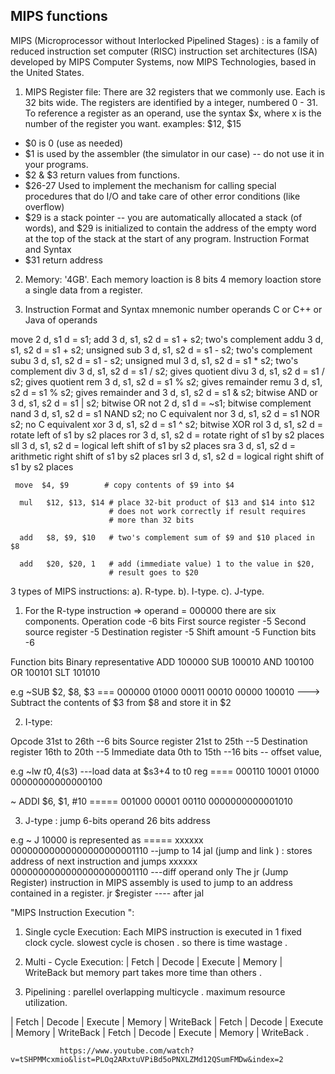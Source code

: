 ## MIPS functions 




MIPS (Microprocessor without Interlocked Pipelined Stages) :
is a family of reduced instruction set computer (RISC) instruction set architectures (ISA)
developed by MIPS Computer Systems, now MIPS Technologies, based in the United States.

1. MIPS Register file:
There are 32 registers that we commonly use. Each is 32 bits wide. 
The registers are identified by a integer, numbered 0 - 31.
To reference a register as an operand, use the syntax
$x, where x is the number of the register you want.
examples: $12, $15

- $0
is 0 (use as needed)
- $1
is used by the assembler (the simulator in our case) -- do not use it in your programs.
- $2 & $3
return values from functions.
- $26-27
Used to implement the mechanism for calling special procedures that do I/O and take care of other error conditions (like overflow)
- $29
is a stack pointer -- you are automatically allocated a stack (of words), and $29 is initialized to contain the address of the empty word at the top of the stack at the start of any program.
Instruction Format and Syntax
- $31 
return address

2. Memory:
'4GB'. Each memory loaction is 8 bits 
4 memory loaction store a single data from a register.

3. Instruction Format and Syntax
mnemonic number     operands      C or C++ or Java
         of operands

move       2        d, s1         d = s1;
add        3        d, s1, s2     d = s1 + s2; two's complement
addu       3        d, s1, s2     d = s1 + s2; unsigned
sub        3        d, s1, s2     d = s1 - s2; two's complement
subu       3        d, s1, s2     d = s1 - s2; unsigned
mul        3        d, s1, s2     d = s1 * s2; two's complement
div        3        d, s1, s2     d = s1 / s2;  gives quotient
divu       3        d, s1, s2     d = s1 / s2;  gives quotient
rem        3        d, s1, s2     d = s1 % s2;  gives remainder
remu       3        d, s1, s2     d = s1 % s2;  gives remainder
and        3        d, s1, s2     d = s1 & s2; bitwise AND
or         3        d, s1, s2     d = s1 | s2; bitwise OR
not        2        d, s1         d = ~s1;  bitwise complement
nand       3        d, s1, s2     d = s1 NAND s2; no C equivalent
nor        3        d, s1, s2     d = s1 NOR s2; no C equivalent
xor        3        d, s1, s2     d = s1 ^ s2; bitwise XOR
rol        3        d, s1, s2     d = rotate left of s1 by s2 places
ror        3        d, s1, s2     d = rotate right of s1 by s2 places
sll        3        d, s1, s2     d = logical left shift of s1 by s2 places
sra        3        d, s1, s2     d = arithmetic right shift of s1 by s2 places
srl        3        d, s1, s2     d = logical right shift of s1 by s2 places


     move  $4, $9        # copy contents of $9 into $4

      mul   $12, $13, $14 # place 32-bit product of $13 and $14 into $12
                          # does not work correctly if result requires
                          # more than 32 bits

      add   $8, $9, $10   # two's complement sum of $9 and $10 placed in $8

      add   $20, $20, 1   # add (immediate value) 1 to the value in $20,
                          # result goes to $20
 
 
3 types of MIPS instructions:
 a). R-type.
 b). I-type.
 c). J-type.

1. For the R-type instruction  => operand = 000000
there are six components.
Operation code  -6 bits
First source register -5
Second source register -5
Destination register -5
Shift amount -5
Function bits -6


Function bits	Binary representative
ADD  100000
SUB  100010
AND  100100
OR   100101
SLT  101010

e.g ~SUB $2, $8, $3  ===  000000 01000 00011 00010 00000 100010   ---> Subtract the contents of $3 from $8 and store it in $2


2. I-type:

Opcode  31st to 26th  --6 bits
Source register  21st to 25th --5
Destination register 16th to 20th --5
Immediate data  0th to 15th  --16 bits  -- offset value,

e.g ~lw $t0 , 4($s3)  ---load data at $s3+4 to t0 reg  ==== 000110 10001 01000 00000000000000100

~ ADDI $6, $1, #10   =====   001000 00001 00110 0000000000001010



3. J-type : jump
6-bits operand  26 bits address 

e.g  ~ J 10000 is represented as  ===== xxxxxx 00000000000000000000001110  --jump to 14
jal (jump and link )  : stores address of next instruction and jumps  xxxxxx 00000000000000000000001110  ---diff operand only
The jr (Jump Register) instruction in MIPS assembly is used to jump to an address contained in a register. 
jr $register  ---- after jal



"MIPS Instruction Execution ":
1. Single cycle Execution:
Each MIPS instruction is executed in 1 fixed clock cycle.
slowest cycle is chosen . so there is time wastage .


2. Multi - Cycle Execution:
| Fetch | Decode | Execute | Memory | WriteBack 
but memory part takes more time than others .

3. Pipelining :
parellel overlapping multicycle .
maximum resource utilization.

| Fetch | Decode | Execute | Memory | WriteBack 
        | Fetch | Decode | Execute | Memory | WriteBack 
                | Fetch | Decode | Execute | Memory | WriteBack .


               https://www.youtube.com/watch?v=tSHPMMcxmio&list=PLOq2ARxtuVPiBd5oPNXLZMd12QSumFMDw&index=2
